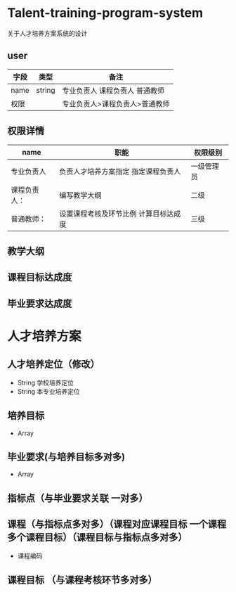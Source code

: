 # Talent-training-program-system
关于人才培养方案系统的设计

## user
| 字段 | 类型   | 备注                             |
|------|--------|----------------------------------|
| name | string | 专业负责人  课程负责人  普通教师 |
| 权限 |        | 专业负责人>课程负责人>普通教师   |


## 权限详情
| name         | 职能                                  | 权限级别   |
|--------------|---------------------------------------|------------|
| 专业负责人   | 负责人才培养方案指定  指定课程负责人  | 一级管理员 |
| 课程负责人： | 编写教学大纲                          | 二级       |
| 普通教师：   | 设置课程考核及环节比例 计算目标达成度 | 三级       |




###  
## 教学大纲

## 课程目标达成度

## 毕业要求达成度

# 人才培养方案

## 人才培养定位（修改）
- String 学校培养定位
- String 本专业培养定位

## 培养目标
- Array<String>

## 毕业要求(与培养目标多对多)
- Array<String> 

## 指标点（与毕业要求关联 一对多）




## 课程（与指标点多对多）（课程对应课程目标 一个课程多个课程目标）（课程目标与指标点多对多）
- 课程编码


## 课程目标 （与课程考核环节多对多）


